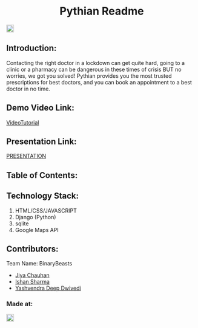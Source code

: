 <h1 align="center">Pythian Readme</h1>
<p align="center">
</p>

<a href="https://hack36.com"> <img src="http://bit.ly/BuiltAtHack36" height=20px> </a>


## Introduction:
  Contacting the right doctor in a lockdown can get quite hard, going to a clinic or a pharmacy can be dangerous in these times of crisis BUT no worries, we got you solved!
  Pythian provides you the most trusted prescriptions for best doctors, and you can book an appointment to a best doctor in no time.
  
## Demo Video Link:
  <a href="https://drive.google.com/file/d/1hVGQlV1cfneCq7FZn2f1_9N3rLbaXWK6/view?usp=sharing">VideoTutorial</a>
  
## Presentation Link:
  <a href="https://docs.google.com/presentation/d/1iujIyn0WYOwhNYgQ9ybRVxbU9YhE8gtl/edit#slide=id.p1"> PRESENTATION </a>
  
  
## Table of Contents:

## Technology Stack:
  1) HTML/CSS/JAVASCRIPT
  2) Django (Python)
  3) sqlite
  4) Google Maps API
  

## Contributors:

Team Name: BinaryBeasts

* [Jiya Chauhan](https://github.com/Jiya76)
* [Ishan Sharma](https://github.com/ishan1592)
* [Yashvendra Deep Dwivedi](https://github.com/entschluselt)


### Made at:
<a href="https://hack36.com"> <img src="http://bit.ly/BuiltAtHack36" height=20px> </a>